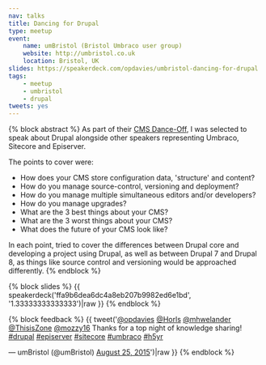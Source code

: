 ```yaml
---
nav: talks
title: Dancing for Drupal
type: meetup
event:
    name: umBristol (Bristol Umbraco user group)
    website: http://umbristol.co.uk
    location: Bristol, UK
slides: https://speakerdeck.com/opdavies/umbristol-dancing-for-drupal
tags:
    - meetup
    - umbristol
    - drupal
tweets: yes
---
```

{% block abstract %}
As part of their [CMS Dance-Off](http://www.meetup.com/umBristol/events/223807592/), I was selected to speak about Drupal alongside other speakers representing Umbraco, Sitecore and Episerver.

The points to cover were:

* How does your CMS store configuration data, 'structure' and content?
* How do you manage source-control, versioning and deployment?
* How do you manage multiple simultaneous editors and/or developers?
* How do you manage upgrades?
* What are the 3 best things about your CMS?
* What are the 3 worst things about your CMS?
* What does the future of your CMS look like?

In each point, tried to cover the differences between Drupal core and developing a project using Drupal, as well as between Drupal 7 and Drupal 8, as things like source control and versioning would be approached differently.
{% endblock %}

{% block slides %}
{{ speakerdeck('ffa9b6dea6dc4a8eb207b9982ed6e1bd', '1.33333333333333')|raw }}
{% endblock %}

{% block feedback %}
{{ tweet('<a href="https://twitter.com/opdavies">@opdavies</a> <a href="https://twitter.com/Horls">@Horls</a> <a href="https://twitter.com/mhwelander">@mhwelander</a> <a href="https://twitter.com/ThisisZone">@ThisisZone</a> <a href="https://twitter.com/mozzy16">@mozzy16</a> Thanks for a top night of knowledge sharing! <a href="https://twitter.com/hashtag/drupal?src=hash">#drupal</a> <a href="https://twitter.com/hashtag/episerver?src=hash">#episerver</a> <a href="https://twitter.com/hashtag/sitecore?src=hash">#sitecore</a> <a href="https://twitter.com/hashtag/umbraco?src=hash">#umbraco</a> <a href="https://twitter.com/hashtag/h5yr?src=hash">#h5yr</a></p>&mdash; umBristol (@umBristol) <a href="https://twitter.com/umBristol/status/636290498362216449">August 25, 2015</a>')|raw }}
{% endblock %}
